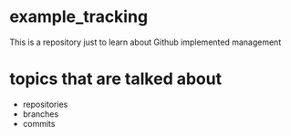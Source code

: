 # example_tracking

This is a repository just to learn about Github implemented management

# topics that are talked about

- repositories
- branches
- commits
